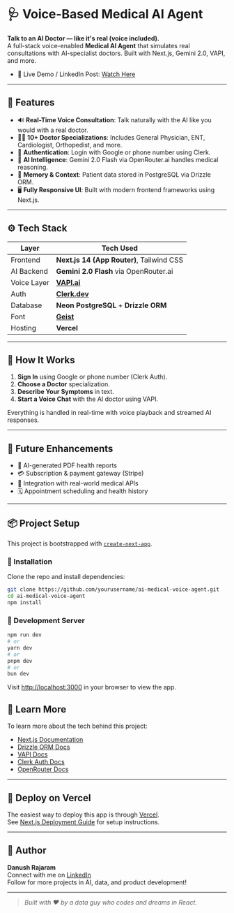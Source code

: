 
# 🩺 Voice-Based Medical AI Agent

**Talk to an AI Doctor — like it's real (voice included).**  
A full-stack voice-enabled **Medical AI Agent** that simulates real consultations with AI-specialist doctors. Built with Next.js, Gemini 2.0, VAPI, and more.

- 🧪 Live Demo / LinkedIn Post: [Watch Here](https://www.linkedin.com/feed/update/urn:li:ugcPost:7357870755990134786/)

---

## 🌟 Features

- 🔊 **Real-Time Voice Consultation**: Talk naturally with the AI like you would with a real doctor.
- 🧑‍⚕️ **10+ Doctor Specializations**: Includes General Physician, ENT, Cardiologist, Orthopedist, and more.
- 🔐 **Authentication**: Login with Google or phone number using Clerk.
- 💬 **AI Intelligence**: Gemini 2.0 Flash via OpenRouter.ai handles medical reasoning.
- 🧠 **Memory & Context**: Patient data stored in PostgreSQL via Drizzle ORM.
- 🖥️ **Fully Responsive UI**: Built with modern frontend frameworks using Next.js.

---

## ⚙️ Tech Stack

| Layer         | Tech Used                                  |
|---------------|---------------------------------------------|
| Frontend      | **Next.js 14 (App Router)**, Tailwind CSS  |
| AI Backend    | **Gemini 2.0 Flash** via OpenRouter.ai      |
| Voice Layer   | [**VAPI.ai**](https://vapi.ai)              |
| Auth          | [**Clerk.dev**](https://clerk.dev)          |
| Database      | **Neon PostgreSQL** + **Drizzle ORM**       |
| Font          | [**Geist**](https://vercel.com/font)        |
| Hosting       | **Vercel**                                  |

---

## 🧪 How It Works

1. **Sign In** using Google or phone number (Clerk Auth).
2. **Choose a Doctor** specialization.
3. **Describe Your Symptoms** in text.
4. **Start a Voice Chat** with the AI doctor using VAPI.

Everything is handled in real-time with voice playback and streamed AI responses.

---

## 🔮 Future Enhancements

- 📄 AI-generated PDF health reports
- 💳 Subscription & payment gateway (Stripe)
- 🏥 Integration with real-world medical APIs
- 🗓️ Appointment scheduling and health history

---

## 📦 Project Setup

This project is bootstrapped with [`create-next-app`](https://nextjs.org/docs/app/api-reference/cli/create-next-app).

### 🔧 Installation

Clone the repo and install dependencies:

```bash
git clone https://github.com/yourusername/ai-medical-voice-agent.git
cd ai-medical-voice-agent
npm install
```

### 🚀 Development Server

```bash
npm run dev
# or
yarn dev
# or
pnpm dev
# or
bun dev
```

Visit [http://localhost:3000](http://localhost:3000) in your browser to view the app.


## 📘 Learn More

To learn more about the tech behind this project:

- [Next.js Documentation](https://nextjs.org/docs)
- [Drizzle ORM Docs](https://orm.drizzle.team/)
- [VAPI Docs](https://docs.vapi.ai)
- [Clerk Auth Docs](https://clerk.dev/docs)
- [OpenRouter Docs](https://openrouter.ai/docs)

---

## 🚀 Deploy on Vercel

The easiest way to deploy this app is through [Vercel](https://vercel.com/new).  
See [Next.js Deployment Guide](https://nextjs.org/docs/app/building-your-application/deploying) for setup instructions.

---

## 🙌 Author

**Danush Rajaram**  
Connect with me on [LinkedIn](https://www.linkedin.com/in/danush-rajaram)  
Follow for more projects in AI, data, and product development!

---

> *Built with ❤️ by a data guy who codes and dreams in React.*
